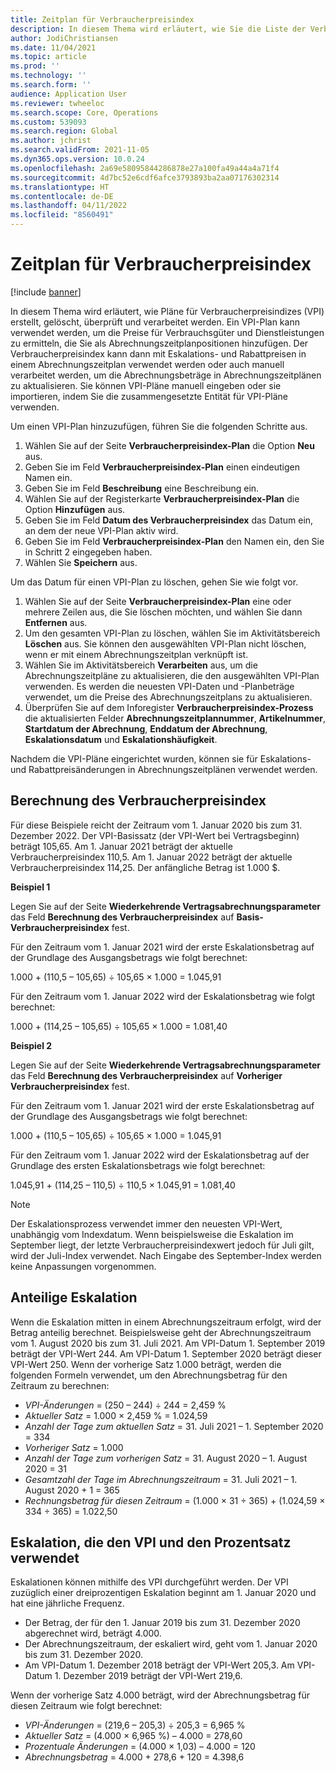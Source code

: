 ```yaml
---
title: Zeitplan für Verbraucherpreisindex
description: In diesem Thema wird erläutert, wie Sie die Liste der Verbraucherpreisindex-Pläne erstellen, die Sie aus dem Internet erhalten, um die Eskalationsgebühr bei der Abonnementabrechnung zu ermitteln.
author: JodiChristiansen
ms.date: 11/04/2021
ms.topic: article
ms.prod: ''
ms.technology: ''
ms.search.form: ''
audience: Application User
ms.reviewer: twheeloc
ms.search.scope: Core, Operations
ms.custom: 539093
ms.search.region: Global
ms.author: jchrist
ms.search.validFrom: 2021-11-05
ms.dyn365.ops.version: 10.0.24
ms.openlocfilehash: 2a69e58095844286878e27a100fa49a44a4a71f4
ms.sourcegitcommit: 4d7bc52e6cdf6afce3793893ba2aa07176302314
ms.translationtype: HT
ms.contentlocale: de-DE
ms.lasthandoff: 04/11/2022
ms.locfileid: "8560491"
---
```

# <a name="consumer-price-index-schedule"></a>Zeitplan für Verbraucherpreisindex

[!include [banner](../includes/banner.md)]

In diesem Thema wird erläutert, wie Pläne für Verbraucherpreisindizes (VPI) erstellt, gelöscht, überprüft und verarbeitet werden. Ein VPI-Plan kann verwendet werden, um die Preise für Verbrauchsgüter und Dienstleistungen zu ermitteln, die Sie als Abrechnungszeitplanpositionen hinzufügen. Der Verbraucherpreisindex kann dann mit Eskalations- und Rabattpreisen in einem Abrechnungszeitplan verwendet werden oder auch manuell verarbeitet werden, um die Abrechnungsbeträge in Abrechnungszeitplänen zu aktualisieren. Sie können VPI-Pläne manuell eingeben oder sie importieren, indem Sie die zusammengesetzte Entität für VPI-Pläne verwenden.

Um einen VPI-Plan hinzuzufügen, führen Sie die folgenden Schritte aus.

1. Wählen Sie auf der Seite **Verbraucherpreisindex-Plan** die Option **Neu** aus.
2. Geben Sie im Feld **Verbraucherpreisindex-Plan** einen eindeutigen Namen ein.
3. Geben Sie im Feld **Beschreibung** eine Beschreibung ein.
4. Wählen Sie auf der Registerkarte **Verbraucherpreisindex-Plan** die Option **Hinzufügen** aus.
5. Geben Sie im Feld **Datum des Verbraucherpreisindex** das Datum ein, an dem der neue VPI-Plan aktiv wird.
6. Geben Sie im Feld **Verbraucherpreisindex-Plan** den Namen ein, den Sie in Schritt 2 eingegeben haben.
7. Wählen Sie **Speichern** aus.

Um das Datum für einen VPI-Plan zu löschen, gehen Sie wie folgt vor.

1. Wählen Sie auf der Seite **Verbraucherpreisindex-Plan** eine oder mehrere Zeilen aus, die Sie löschen möchten, und wählen Sie dann **Entfernen** aus.
2. Um den gesamten VPI-Plan zu löschen, wählen Sie im Aktivitätsbereich **Löschen** aus. Sie können den ausgewählten VPI-Plan nicht löschen, wenn er mit einem Abrechnungszeitplan verknüpft ist.
3. Wählen Sie im Aktivitätsbereich **Verarbeiten** aus, um die Abrechnungszeitpläne zu aktualisieren, die den ausgewählten VPI-Plan verwenden. Es werden die neuesten VPI-Daten und -Planbeträge verwendet, um die Preise des Abrechnungszeitplans zu aktualisieren.
4. Überprüfen Sie auf dem Inforegister **Verbraucherpreisindex-Prozess** die aktualisierten Felder **Abrechnungszeitplannummer**, **Artikelnummer**, **Startdatum der Abrechnung**, **Enddatum der Abrechnung**, **Eskalationsdatum** und **Eskalationshäufigkeit**.

Nachdem die VPI-Pläne eingerichtet wurden, können sie für Eskalations- und Rabattpreisänderungen in Abrechnungszeitplänen verwendet werden.

## <a name="cpi-calculation"></a>Berechnung des Verbraucherpreisindex

Für diese Beispiele reicht der Zeitraum vom 1. Januar 2020 bis zum 31. Dezember 2022. Der VPI-Basissatz (der VPI-Wert bei Vertragsbeginn) beträgt 105,65. Am 1. Januar 2021 beträgt der aktuelle Verbraucherpreisindex 110,5. Am 1. Januar 2022 beträgt der aktuelle Verbraucherpreisindex 114,25. Der anfängliche Betrag ist 1.000 $.

**Beispiel 1**

Legen Sie auf der Seite **Wiederkehrende Vertragsabrechnungsparameter** das Feld **Berechnung des Verbraucherpreisindex** auf **Basis-Verbraucherpreisindex** fest.

Für den Zeitraum vom 1. Januar 2021 wird der erste Eskalationsbetrag auf der Grundlage des Ausgangsbetrags wie folgt berechnet:

1.000 + (110,5 – 105,65) &divide; 105,65 &times; 1.000 = 1.045,91

Für den Zeitraum vom 1. Januar 2022 wird der Eskalationsbetrag wie folgt berechnet:

1.000 + (114,25 – 105,65) &divide; 105,65 &times; 1.000 = 1.081,40

**Beispiel 2**

Legen Sie auf der Seite **Wiederkehrende Vertragsabrechnungsparameter** das Feld **Berechnung des Verbraucherpreisindex** auf **Vorheriger Verbraucherpreisindex** fest.

Für den Zeitraum vom 1. Januar 2021 wird der erste Eskalationsbetrag auf der Grundlage des Ausgangsbetrags wie folgt berechnet:

1.000 + (110,5 – 105,65) &divide; 105,65 &times; 1.000 = 1.045,91

Für den Zeitraum vom 1. Januar 2022 wird der Eskalationsbetrag auf der Grundlage des ersten Eskalationsbetrags wie folgt berechnet:

1.045,91 + (114,25 – 110,5) &divide; 110,5 &times; 1.045,91 = 1.081,40

> [!NOTE]
> Der Eskalationsprozess verwendet immer den neuesten VPI-Wert, unabhängig vom Indexdatum. Wenn beispielsweise die Eskalation im September liegt, der letzte Verbraucherpreisindexwert jedoch für Juli gilt, wird der Juli-Index verwendet. Nach Eingabe des September-Index werden keine Anpassungen vorgenommen.

## <a name="prorated-escalation"></a>Anteilige Eskalation

Wenn die Eskalation mitten in einem Abrechnungszeitraum erfolgt, wird der Betrag anteilig berechnet. Beispielsweise geht der Abrechnungszeitraum vom 1. August 2020 bis zum 31. Juli 2021. Am VPI-Datum 1. September 2019 beträgt der VPI-Wert 244. Am VPI-Datum 1. September 2020 beträgt dieser VPI-Wert 250. Wenn der vorherige Satz 1.000 beträgt, werden die folgenden Formeln verwendet, um den Abrechnungsbetrag für den Zeitraum zu berechnen:

* *VPI-Änderungen* = (250 – 244) &divide; 244 = 2,459 %
* *Aktueller Satz* = 1.000 &times; 2,459 % = 1.024,59
* *Anzahl der Tage zum aktuellen Satz* = 31. Juli 2021 – 1. September 2020 = 334
* *Vorheriger Satz* = 1.000
* *Anzahl der Tage zum vorherigen Satz* = 31. August 2020 – 1. August 2020 = 31
* *Gesamtzahl der Tage im Abrechnungszeitraum* = 31. Juli 2021 – 1. August 2020 + 1 = 365
* *Rechnungsbetrag für diesen Zeitraum* = (1.000 &times; 31 &divide; 365) + (1.024,59 &times; 334 &divide; 365) = 1.022,50

## <a name="escalation-that-uses-the-cpi-and-percentage"></a>Eskalation, die den VPI und den Prozentsatz verwendet

Eskalationen können mithilfe des VPI durchgeführt werden. Der VPI zuzüglich einer dreiprozentigen Eskalation beginnt am 1. Januar 2020 und hat eine jährliche Frequenz.

- Der Betrag, der für den 1. Januar 2019 bis zum 31. Dezember 2020 abgerechnet wird, beträgt 4.000.
- Der Abrechnungszeitraum, der eskaliert wird, geht vom 1. Januar 2020 bis zum 31. Dezember 2020.
- Am VPI-Datum 1. Dezember 2018 beträgt der VPI-Wert 205,3. Am VPI-Datum 1. Dezember 2019 beträgt der VPI-Wert 219,6.

Wenn der vorherige Satz 4.000 beträgt, wird der Abrechnungsbetrag für diesen Zeitraum wie folgt berechnet:

- *VPI-Änderungen* = (219,6 – 205,3) &divide; 205,3 = 6,965 %
- *Aktueller Satz* = (4.000 &times; 6,965 %) – 4.000 = 278,60
- *Prozentuale Änderungen* = (4.000 &times; 1,03) – 4.000 = 120
- *Abrechnungsbetrag* = 4.000 + 278,6 + 120 = 4.398,6
